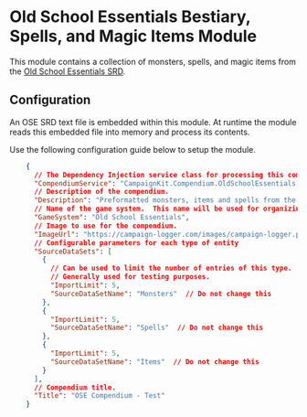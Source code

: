 ﻿
# Old School Essentials Bestiary, Spells, and Magic Items Module

This module contains a collection of monsters, spells, and magic items from the [Old School Essentials SRD](https://oldschoolessentials.necroticgnome.com/srd/index.php/Main_Page).

## Configuration

An OSE SRD text file is embedded within this module.  At runtime the module reads this embedded file into memory and process its contents.

Use the following configuration guide below to setup the module.

```json
    {
      // The Dependency Injection service class for processing this compendium.
      "CompendiumService": "CampaignKit.Compendium.OldSchoolEssentials.Services.IOldSchoolEssentialsCompendiumService, CampaignKit.Compendium.OldSchoolEssentials.dll",	  
      // Description of the compendium.
      "Description": "Preformatted monsters, items and spells from the Old School Essentials SRD.",
      // Name of the game system.  This name will be used for organizing generated files.  Make sure it's a path safe string.  (avoid special characters)
      "GameSystem": "Old School Essentials",
      // Image to use for the compendium.
      "ImageUrl": "https://campaign-logger.com/images/campaign-logger.png",
      // Configurable parameters for each type of entity
      "SourceDataSets": [
        {
          // Can be used to limit the number of entries of this type.
          // Generally used for testing purposes.
          "ImportLimit": 5,
          "SourceDataSetName": "Monsters"  // Do not change this
        },
        {
          "ImportLimit": 5,
          "SourceDataSetName": "Spells"  // Do not change this
        },
        {
          "ImportLimit": 5,
          "SourceDataSetName": "Items"  // Do not change this
        }
      ],
      // Compendium title.
      "Title": "OSE Compendium - Test"
    }
```